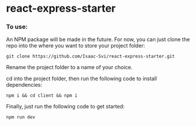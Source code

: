 # react-express-starter

### To use:

An NPM package will be made in the future. For now, you can just clone the repo into the where you want to store your project folder:

    git clone https://github.com/Isaac-Svi/react-express-starter.git

Rename the project folder to a name of your choice.

cd into the project folder, then run the following code to install dependencies:

    npm i && cd client && npm i

Finally, just run the following code to get started:

    npm run dev
